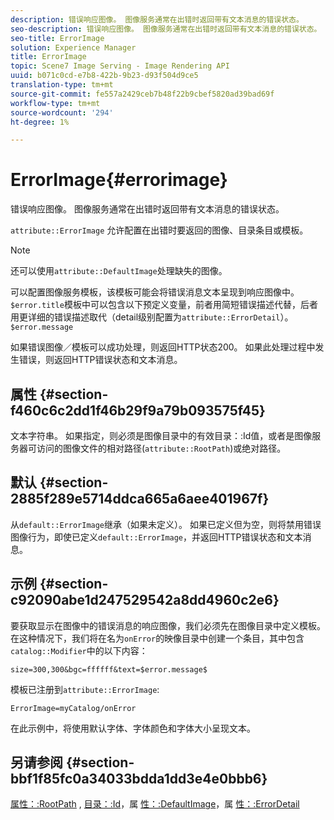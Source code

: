 ```yaml
---
description: 错误响应图像。 图像服务通常在出错时返回带有文本消息的错误状态。
seo-description: 错误响应图像。 图像服务通常在出错时返回带有文本消息的错误状态。
seo-title: ErrorImage
solution: Experience Manager
title: ErrorImage
topic: Scene7 Image Serving - Image Rendering API
uuid: b071c0cd-e7b8-422b-9b23-d93f504d9ce5
translation-type: tm+mt
source-git-commit: fe557a2429ceb7b48f22b9cbef5820ad39bad69f
workflow-type: tm+mt
source-wordcount: '294'
ht-degree: 1%

---
```



# ErrorImage{#errorimage}

错误响应图像。 图像服务通常在出错时返回带有文本消息的错误状态。

`attribute::ErrorImage` 允许配置在出错时要返回的图像、目录条目或模板。

>[!NOTE]
>
>还可以使用`attribute::DefaultImage`处理缺失的图像。

可以配置图像服务模板，该模板可能会将错误消息文本呈现到响应图像中。 `$error.title`模板中可以包含以下预定义变量，前者用简短错误描述代替，后者用更详细的错误描述取代（detail级别配置为`attribute::ErrorDetail`）。`$error.message`

如果错误图像／模板可以成功处理，则返回HTTP状态200。 如果此处理过程中发生错误，则返回HTTP错误状态和文本消息。

## 属性 {#section-f460c6c2dd1f46b29f9a79b093575f45}

文本字符串。 如果指定，则必须是图像目录中的有效目录：:Id值，或者是图像服务器可访问的图像文件的相对路径(`attribute::RootPath`)或绝对路径。

## 默认 {#section-2885f289e5714ddca665a6aee401967f}

从`default::ErrorImage`继承（如果未定义）。 如果已定义但为空，则将禁用错误图像行为，即使已定义`default::ErrorImage`，并返回HTTP错误状态和文本消息。

## 示例 {#section-c92090abe1d247529542a8dd4960c2e6}

要获取显示在图像中的错误消息的响应图像，我们必须先在图像目录中定义模板。 在这种情况下，我们将在名为`onError`的映像目录中创建一个条目，其中包含`catalog::Modifier`中的以下内容：

`size=300,300&bgc=ffffff&text=$error.message$`

模板已注册到`attribute::ErrorImage`:

`ErrorImage=myCatalog/onError`

在此示例中，将使用默认字体、字体颜色和字体大小呈现文本。

## 另请参阅 {#section-bbf1f85fc0a34033bdda1dd3e4e0bbb6}

[属性：:RootPath](../../../../../is-api/image-catalog/image-serving-api-ref/c-image-catalog-reference/c-attributes-reference/r-rootpath.md#reference-17d57e5967be403b8408fa7214017494) , [目录：:Id](/help/aem-is-ir-api/is-api/image-catalog/image-serving-api-ref/c-image-catalog-reference/c-image-svg-data-reference/c-image-data-reference/r-id-cat.md)，属 [性：:DefaultImage](../../../../../is-api/image-catalog/image-serving-api-ref/c-image-catalog-reference/c-attributes-reference/r-is-cat-defaultimage.md#reference-8e9900e129f54ed68462a3c2fc3bc433)，属 [性：:ErrorDetail](../../../../../is-api/image-catalog/image-serving-api-ref/c-image-catalog-reference/c-attributes-reference/r-errordetail.md#reference-4987c8cddcba4c88960170e49cafc561)
